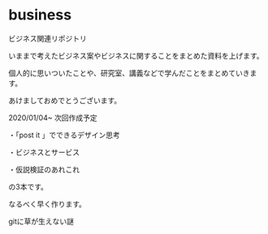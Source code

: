 # business

ビジネス関連リポジトリ

いままで考えたビジネス案やビジネスに関することをまとめた資料を上げます。

個人的に思いついたことや、研究室、講義などで学んだことをまとめていきます。

あけましておめでとうございます。

2020/01/04~
次回作成予定

・「post it 」でできるデザイン思考

・ビジネスとサービス

・仮説検証のあれこれ

の3本です。

なるべく早く作ります。

gitに草が生えない謎
